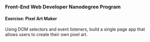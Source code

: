 ### Front-End Web Developer Nanodegree Program
#### Exercise: Pixel Art Maker
Using DOM selectors and event listeners, build a single page app that allows users to create their own pixel art.